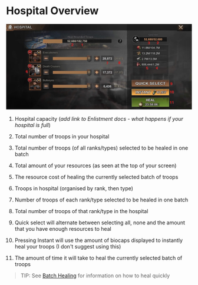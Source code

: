 # Hospital Overview

![Hospital screen](hospital_overview.jpg "Hospital screen")

1. Hospital capacity (*add link to Enlistment docs - what happens if your hospital is full*)
2. Total number of troops in your hospital
   
3. Total number of troops (of all ranks/types) selected to be healed in one batch
   
4. Total amount of your resources (as seen at the top of your screen)
5. The resource cost of healing the currently selected batch of troops

6. Troops in hospital (organised by rank, then type)
7. Number of troops of each rank/type selected to be healed in one batch
8. Total number of troops of that rank/type in the hospital
   
9.  Quick select will alternate between selecting all, none and the amount that you have enough resources to heal
10. Pressing Instant will use the amount of biocaps displayed to instantly heal your troops (I don't suggest using this)
11. The amount of time it will take to heal the currently selected batch of troops

> TIP: See [Batch Healing](batch_healing.md) for information on how to heal quickly